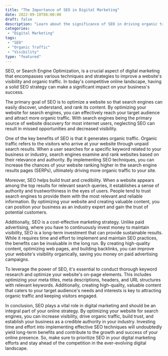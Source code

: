 ```yaml
---
title: "The Importance of SEO in Digital Marketing"
date: 2022-09-10T08:00:00
draft: false
description: "Learn about the significance of SEO in driving organic traffic and improving visibility in the digital landscape."
categories:
 - "Digital Marketing"
tags:
 - "SEO"
 - "Organic Traffic"
 - "Visibility"
type: "featured"
---
```


SEO, or Search Engine Optimization, is a crucial aspect of digital marketing that encompasses various techniques and strategies to improve a website's visibility and organic traffic. In today's competitive online landscape, having a solid SEO strategy can make a significant impact on your business's success.

The primary goal of SEO is to optimize a website so that search engines can easily discover, understand, and rank its content. By optimizing your website for search engines, you can effectively reach your target audience and attract more organic traffic. With search engines being the primary source of website discovery for most internet users, neglecting SEO can result in missed opportunities and decreased visibility.

One of the key benefits of SEO is that it generates organic traffic. Organic traffic refers to the visitors who arrive at your website through unpaid search results. When a user searches for a specific keyword related to your business or industry, search engines examine and rank websites based on their relevance and authority. By implementing SEO techniques, you can increase the chances of your website ranking higher in the search engine results pages (SERPs), ultimately driving more organic traffic to your site.

Moreover, SEO helps build trust and credibility. When a website appears among the top results for relevant search queries, it establishes a sense of authority and trustworthiness in the eyes of users. People tend to trust search engines to provide them with the most relevant and reliable information. By optimizing your website and creating valuable content, you can position your business as an industry expert and gain the trust of potential customers.

Additionally, SEO is a cost-effective marketing strategy. Unlike paid advertising, where you have to continuously invest money to maintain visibility, SEO is a long-term investment that can provide sustainable results. While it requires time and effort to implement and maintain SEO practices, the benefits can be invaluable in the long run. By creating high-quality content, optimizing web pages, and building backlinks, you can improve your website's visibility organically, saving you money on paid advertising campaigns.

To leverage the power of SEO, it's essential to conduct thorough keyword research and optimize your website's on-page elements. This includes optimizing your meta titles, meta descriptions, headers, and URL structures with relevant keywords. Additionally, creating high-quality, valuable content that caters to your target audience's needs and interests is key to attracting organic traffic and keeping visitors engaged.

In conclusion, SEO plays a vital role in digital marketing and should be an integral part of your online strategy. By optimizing your website for search engines, you can increase visibility, drive organic traffic, build trust, and establish your business as a credible authority in your industry. Investing time and effort into implementing effective SEO techniques will undoubtedly yield long-term benefits and contribute to the growth and success of your online presence. So, make sure to prioritize SEO in your digital marketing efforts and stay ahead of the competition in the ever-evolving digital landscape.
